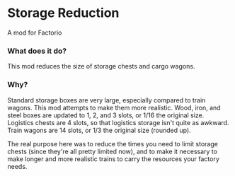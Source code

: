 # Storage Reduction #

A mod for Factorio

### What does it do? ###

This mod reduces the size of storage chests and cargo wagons.

### Why? ###

Standard storage boxes are very large, especially compared to train wagons. This mod attempts to make them more realistic. Wood, iron, and steel boxes are updated to 1, 2, and 3 slots, or 1/16 the original size. Logistics chests are 4 slots, so that logistics storage isn't quite as awkward. Train wagons are 14 slots, or 1/3 the original size (rounded up).

The real purpose here was to reduce the times you need to limit storage chests (since they're all pretty limited now), and to make it necessary to make longer and more realistic trains to carry the resources your factory needs.
